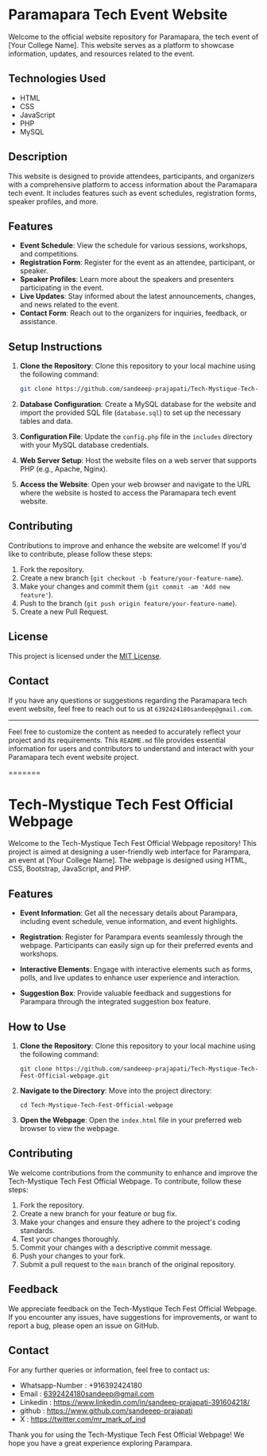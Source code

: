 
# Paramapara Tech Event Website

Welcome to the official website repository for Paramapara, the tech event of [Your College Name]. This website serves as a platform to showcase information, updates, and resources related to the event.

## Technologies Used

- HTML
- CSS
- JavaScript
- PHP
- MySQL

## Description

This website is designed to provide attendees, participants, and organizers with a comprehensive platform to access information about the Paramapara tech event. It includes features such as event schedules, registration forms, speaker profiles, and more.

## Features

- **Event Schedule**: View the schedule for various sessions, workshops, and competitions.
- **Registration Form**: Register for the event as an attendee, participant, or speaker.
- **Speaker Profiles**: Learn more about the speakers and presenters participating in the event.
- **Live Updates**: Stay informed about the latest announcements, changes, and news related to the event.
- **Contact Form**: Reach out to the organizers for inquiries, feedback, or assistance.

## Setup Instructions

1. **Clone the Repository**: Clone this repository to your local machine using the following command:
   ```bash
   git clone https://github.com/sandeeep-prajapati/Tech-Mystique-Tech-Fest-Official-webpage
   ```

2. **Database Configuration**: Create a MySQL database for the website and import the provided SQL file (`database.sql`) to set up the necessary tables and data.

3. **Configuration File**: Update the `config.php` file in the `includes` directory with your MySQL database credentials.

4. **Web Server Setup**: Host the website files on a web server that supports PHP (e.g., Apache, Nginx).

5. **Access the Website**: Open your web browser and navigate to the URL where the website is hosted to access the Paramapara tech event website.

## Contributing

Contributions to improve and enhance the website are welcome! If you'd like to contribute, please follow these steps:

1. Fork the repository.
2. Create a new branch (`git checkout -b feature/your-feature-name`).
3. Make your changes and commit them (`git commit -am 'Add new feature'`).
4. Push to the branch (`git push origin feature/your-feature-name`).
5. Create a new Pull Request.

## License

This project is licensed under the [MIT License](LICENSE).

## Contact

If you have any questions or suggestions regarding the Paramapara tech event website, feel free to reach out to us at `6392424180sandeep@gmail.com`.

---

Feel free to customize the content as needed to accurately reflect your project and its requirements. This `README.md` file provides essential information for users and contributors to understand and interact with your Paramapara tech event website project.



=======
# Tech-Mystique Tech Fest Official Webpage

Welcome to the Tech-Mystique Tech Fest Official Webpage repository! This project is aimed at designing a user-friendly web interface for Parampara, an event at [Your College Name]. The webpage is designed using HTML, CSS, Bootstrap, JavaScript, and PHP.

## Features

- **Event Information**: Get all the necessary details about Parampara, including event schedule, venue information, and event highlights.

- **Registration**: Register for Parampara events seamlessly through the webpage. Participants can easily sign up for their preferred events and workshops.

- **Interactive Elements**: Engage with interactive elements such as forms, polls, and live updates to enhance user experience and interaction.

- **Suggestion Box**: Provide valuable feedback and suggestions for Parampara through the integrated suggestion box feature.

## How to Use

1. **Clone the Repository**: Clone this repository to your local machine using the following command:

    ```
    git clone https://github.com/sandeeep-prajapati/Tech-Mystique-Tech-Fest-Official-webpage.git
    ```

2. **Navigate to the Directory**: Move into the project directory:

    ```
    cd Tech-Mystique-Tech-Fest-Official-webpage
    ```

3. **Open the Webpage**: Open the `index.html` file in your preferred web browser to view the webpage.

## Contributing

We welcome contributions from the community to enhance and improve the Tech-Mystique Tech Fest Official Webpage. To contribute, follow these steps:

1. Fork the repository.
2. Create a new branch for your feature or bug fix.
3. Make your changes and ensure they adhere to the project's coding standards.
4. Test your changes thoroughly.
5. Commit your changes with a descriptive commit message.
6. Push your changes to your fork.
7. Submit a pull request to the `main` branch of the original repository.

## Feedback

We appreciate feedback on the Tech-Mystique Tech Fest Official Webpage. If you encounter any issues, have suggestions for improvements, or want to report a bug, please open an issue on GitHub.

## Contact

For any further queries or information, feel free to contact us:

- Whatsapp-Number : +916392424180
- Email : 6392424180sandeep@gmail.com
- Linkedin : https://www.linkedin.com/in/sandeep-prajapati-391604218/
- github : https://www.github.com/sandeeep-prajapati
- X : https://twitter.com/mr_mark_of_ind 

Thank you for using the Tech-Mystique Tech Fest Official Webpage! We hope you have a great experience exploring Parampara.

